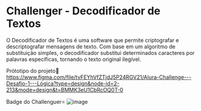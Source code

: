 # Challenger - Decodificador de Textos
O Decodificador de Textos é uma software que permite criptografar e descriptografar mensagens de texto. Com base em um algoritmo de substituição simples, o decodificador substitui determinados caracteres por palavras específicas, tornando o texto original ilegível.

Prótotipo do projeto🎨
https://www.figma.com/file/tvFEYhVfZTjdJ5P24RGV21/Alura-Challenge---Desafio-1---Lógica?type=design&node-id=2-213&mode=design&t=BMMK3eU1CbRcOQ0T-0

Badge do Challenguer⭐
![image](https://github.com/GuilhermeSerafim/decodificador-de-textos/assets/129989701/6a15cde6-3032-46a3-9a92-269c523fd00e)
